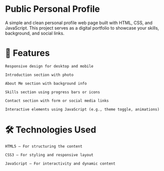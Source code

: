 # Public Personal Profile
A simple and clean personal profile web page built with HTML, CSS, and JavaScript. This project serves as a digital portfolio to showcase your skills, background, and social links.

# 🚀 Features

    Responsive design for desktop and mobile

    Introduction section with photo

    About Me section with background info

    Skills section using progress bars or icons

    Contact section with form or social media links

    Interactive elements using JavaScript (e.g., theme toggle, animations)

# 🛠 Technologies Used

    HTML5 – For structuring the content

    CSS3 – For styling and responsive layout

    JavaScript – For interactivity and dynamic content